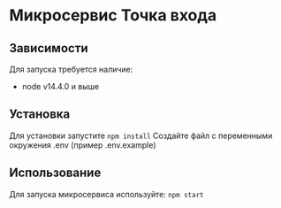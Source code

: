 # Микросервис Точка входа

## Зависимости

Для запуска требуется наличие:
- node v14.4.0 и выше

## Установка

Для установки запустите `npm install`
Создайте файл с переменными окружения .env (пример .env.example)

## Использование

Для запуска микросервиса используйте: `npm start`
